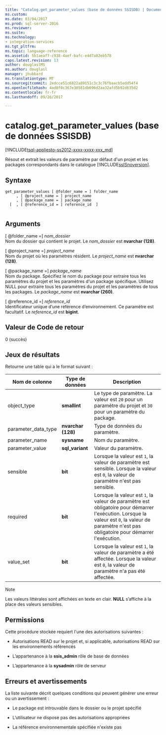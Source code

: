 ```yaml
---
title: "Catalog.get_parameter_values (base de données SSISDB) | Documents Microsoft"
ms.custom: 
ms.date: 03/04/2017
ms.prod: sql-server-2016
ms.reviewer: 
ms.suite: 
ms.technology:
- integration-services
ms.tgt_pltfrm: 
ms.topic: language-reference
ms.assetid: 5b1aeaf7-c938-4aef-bafc-e4d7a82eb578
caps.latest.revision: 13
author: douglaslMS
ms.author: douglasl
manager: jhubbard
ms.translationtype: MT
ms.sourcegitcommit: 2edcce51c6822a89151c3c3c76fbaacb5edd54f4
ms.openlocfilehash: 4ad8f0c367e38581db696d2aa32afd5b92d635d2
ms.contentlocale: fr-fr
ms.lasthandoff: 09/26/2017

---
```

# <a name="cataloggetparametervalues-ssisdb-database"></a>catalog.get_parameter_values (base de données SSISDB)
[!INCLUDE[tsql-appliesto-ss2012-xxxx-xxxx-xxx_md](../../includes/tsql-appliesto-ss2012-xxxx-xxxx-xxx-md.md)]

  Résout et extrait les valeurs de paramètre par défaut d'un projet et les packages correspondants dans le catalogue [!INCLUDE[ssISnoversion](../../includes/ssisnoversion-md.md)].  
  
## <a name="syntax"></a>Syntaxe  
  
```tsql  
get_parameter_values [ @folder_name = ] folder_name  
     , [ @project_name = ] project_name  
     , [ @package_name = ] package_name  
  [  , [ @reference_id = ] reference_id  ]  
  
```  
  
## <a name="arguments"></a>Arguments  
 [ @folder_name =] *nom_dossier*  
 Nom du dossier qui contient le projet. Le *nom_dossier* est **nvarchar (128)**.  
  
 [ @project_name =] *project_name*  
 Nom du projet où les paramètres résident. Le *project_name* est **nvarchar (128)**.  
  
 [ @package_name =] *package_name*  
 Nom du package. Spécifiez le nom du package pour extraire tous les paramètres du projet et les paramètres d'un package spécifique. Utilisez NULL pour extraire tous les paramètres du projet et les paramètres de tous les packages. Le *package_name* est **nvarchar (260)**.  
  
 [ @reference_id =] *reference_id*  
 Identificateur unique d’une référence d’environnement. Ce paramètre est facultatif. Le *reference_id* est **bigint**.  
  
## <a name="return-code-value"></a>Valeur de Code de retour  
 0 (succès)  
  
## <a name="result-sets"></a>Jeux de résultats  
 Retourne une table qui a le format suivant :  
  
|Nom de colonne|Type de données| Description|  
|-----------------|---------------|-----------------|  
|object_type|**smallint**|Le type de paramètre. La valeur est `20` pour un paramètre du projet et `30` pour un paramètre du package.|  
|parameter_data_type|**nvarchar (128)**|Type de données du paramètre.|  
|parameter_name|**sysname**|Nom du paramètre.|  
|parameter_value|**sql_variant**|Valeur du paramètre.|  
|sensible|**bit**|Lorsque la valeur est `1`, la valeur de paramètre est sensible. Lorsque la valeur est `0`, la valeur de paramètre n'est pas sensible.|  
|required|**bit**|Lorsque la valeur est `1`, la valeur de paramètre est obligatoire pour démarrer l'exécution. Lorsque la valeur est `0`, la valeur de paramètre n'est pas obligatoire pour démarrer l'exécution.|  
|value_set|**bit**|Lorsque la valeur est `1`, la valeur de paramètre a été affectée. Lorsque la valeur est `0`, la valeur de paramètre n'a pas été affectée.|  
  
> [!NOTE]  
>  Les valeurs littérales sont affichées en texte en clair. **NULL** s’affiche à la place des valeurs sensibles.  
  
## <a name="permissions"></a>Permissions  
 Cette procédure stockée requiert l'une des autorisations suivantes :  
  
-   Autorisations READ sur le projet et, si applicable, autorisations READ sur les environnements référencés  
  
-   L’appartenance à la **ssis_admin** rôle de base de données  
  
-   L’appartenance à la **sysadmin** rôle de serveur  
  
## <a name="errors-and-warnings"></a>Erreurs et avertissements  
 La liste suivante décrit quelques conditions qui peuvent générer une erreur ou un avertissement :  
  
-   Le package est introuvable dans le dossier ou le projet spécifié  
  
-   L’utilisateur ne dispose pas des autorisations appropriées  
  
-   La référence environnementale spécifiée n'existe pas  
  
  
